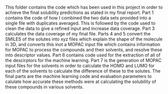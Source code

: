 This folder contains the code which has been used in this project in order to achieve the final solubility predictions as stated in my final report. 
Part 1 contains the code of how I combined the two data sets provided into a single file with duplicates averaged. This is followed by the code used to clean the data to give a refined input and increase data coverage. Part 3 calculates the data coverage of my final file. 
Parts 4 and 5 convert the SMILES of the solutes into xyz files which explain the shape of the molecule in 3D, and converts this inot a MOPAC input file which contains information for MOPAC to process the compounds and their solvents, and resolve these into descriptor values.
Part 6 contains code used for the extraction of all of the descirptors for the machine learning. 
Part 7 is the generation of MOPAC input files for the solvents in order to calculate the HOMO and LUMO for each of the solvents to calculate the difference of these to the solutes.
The final parts are the machine learning code and evaluation parameters to calulate how accurate these methods were at calculating the solubility of these compounds in various solvents. 
